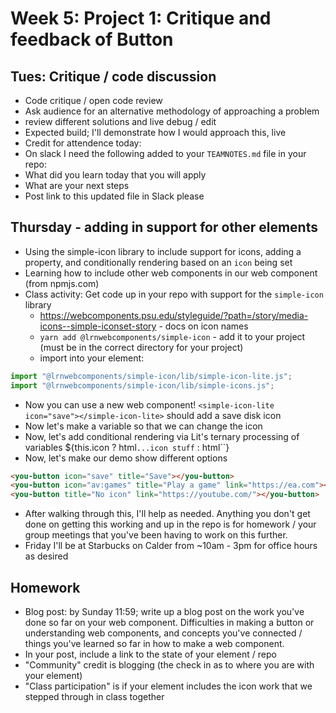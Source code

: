 # Week 5: Project 1: Critique and feedback of Button
## Tues: Critique / code discussion
- Code critique / open code review
 - Ask audience for an alternative methodology of approaching a problem
 - review different solutions and live debug / edit
- Expected build; I'll demonstrate how I would approach this, live
- Credit for attendence today:
 - On slack I need the following added to your `TEAMNOTES.md` file in your repo:
  - What did you learn today that you will apply
  - What are your next steps
  - Post link to this updated file in Slack please
## Thursday - adding in support for other elements
- Using the simple-icon library to include support for icons, adding a property, and conditionally rendering based on an `icon` being set
- Learning how to include other web components in our web component (from npmjs.com)
- Class activity: Get code up in your repo with support for the `simple-icon` library
  - https://webcomponents.psu.edu/styleguide/?path=/story/media-icons--simple-iconset-story - docs on icon names
  - `yarn add @lrnwebcomponents/simple-icon` - add it to your project (must be in the correct directory for your project)
  - import into your element:
```js
import "@lrnwebcomponents/simple-icon/lib/simple-icon-lite.js";
import "@lrnwebcomponents/simple-icon/lib/simple-icons.js";
```
  - Now you can use a new web component! `<simple-icon-lite icon="save"></simple-icon-lite>` should add a save disk icon
  - Now let's make a variable so that we can change the icon
  - Now, let's add conditional rendering via Lit's ternary processing of variables ${this.icon ? html`...icon stuff` : html``}
  - Now, let's make our demo show different options
```html
<you-button icon="save" title="Save"></you-button>
<you-button icon="av:games" title="Play a game" link="https://ea.com"></you-button>
<you-button title="No icon" link="https://youtube.com/"></you-button>
```
- After walking through this, I'll help as needed. Anything you don't get done on getting this working and up in the repo is for homework / your group meetings that you've been having to work on this further.
- Friday I'll be at Starbucks on Calder from ~10am - 3pm for office hours as desired
## Homework
- Blog post: by Sunday 11:59; write up a blog post on the work you've done so far on your web component. Difficulties in making a button or understanding web components, and concepts you've connected / things you've learned so far in how to make a web component.
- In your post, include a link to the state of your element / repo
- "Community" credit is blogging (the check in as to where you are with your element)
- "Class participation" is if your element includes the icon work that we stepped through in class together
